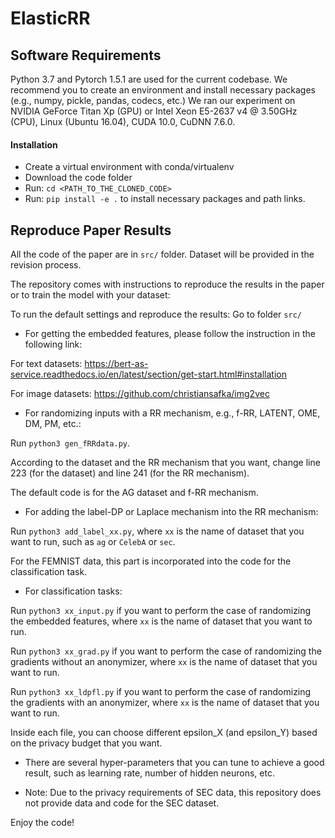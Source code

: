 # ElasticRR

## Software Requirements
Python 3.7 and Pytorch 1.5.1 are used for the current codebase. 
We recommend you to create an environment and install necessary packages (e.g., numpy, pickle, pandas, codecs, etc.)
We ran our experiment on NVIDIA GeForce Titan Xp (GPU) or Intel Xeon E5-2637 v4 @ 3.50GHz (CPU), Linux (Ubuntu 16.04), CUDA 10.0, CuDNN 7.6.0.

#### Installation
- Create a virtual environment with conda/virtualenv
- Download the code folder
- Run: ```cd <PATH_TO_THE_CLONED_CODE>```
- Run: ```pip install -e .``` to install necessary packages and path links.

## Reproduce Paper Results

All the code of the paper are in `src/` folder. Dataset will be provided in the revision process. 

The repository comes with instructions to reproduce the results in the paper or to train the model with your dataset:

To run the default settings and reproduce the results: Go to folder `src/`

+ For getting the embedded features, please follow the instruction in the following link:

For text datasets: https://bert-as-service.readthedocs.io/en/latest/section/get-start.html#installation

For image datasets: https://github.com/christiansafka/img2vec

+ For randomizing inputs with a RR mechanism, e.g., f-RR, LATENT, OME, DM, PM, etc.:

Run `python3 gen_fRRdata.py`. 

According to the dataset and the RR mechanism that you want, change line 223 (for the dataset) and line 241 (for the RR mechanism). 

The default code is for the AG dataset and f-RR mechanism.

+ For adding the label-DP or Laplace mechanism into the RR mechanism:

Run `python3 add_label_xx.py`, where `xx` is the name of dataset that you want to run, such as `ag` or `CelebA` or `sec`. 

For the FEMNIST data, this part is incorporated into the code for the classification task.  

+ For classification tasks: 

Run `python3 xx_input.py` if you want to perform the case of randomizing the embedded features, where `xx` is the name of dataset that you want to run. 

Run `python3 xx_grad.py` if you want to perform the case of randomizing the gradients without an anonymizer, where `xx` is the name of dataset that you want to run.

Run `python3 xx_ldpfl.py` if you want to perform the case of randomizing the gradients with an anonymizer, where `xx` is the name of dataset that you want to run.

Inside each file, you can choose different epsilon_X (and epsilon_Y) based on the privacy budget that you want.

+ There are several hyper-parameters that you can tune to achieve a good result, such as learning rate, number of hidden neurons, etc.

+ Note: Due to the privacy requirements of SEC data, this repository does not provide data and code for the SEC dataset. 

Enjoy the code! 

